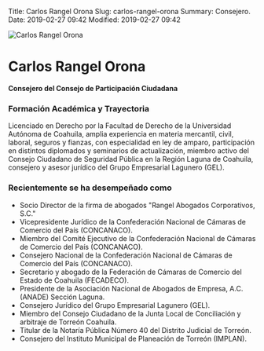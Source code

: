 Title: Carlos Rangel Orona
Slug: carlos-rangel-orona
Summary: Consejero.
Date: 2019-02-27 09:42
Modified: 2019-02-27 09:42


<img class="img-fluid" src="cpc-cro-200x200.jpg" alt="Carlos Rangel Orona">

# Carlos Rangel Orona

**Consejero del Consejo de Participación Ciudadana**

### Formación Académica y Trayectoria

Licenciado en Derecho por la Facultad de Derecho de la Universidad Autónoma de Coahuila, amplia experiencia en materia mercantil, civil, laboral, seguros y fianzas, con especialidad en ley de amparo, participación en distintos diplomados y seminarios de actualización, miembro activo del Consejo Ciudadano de Seguridad Pública en la Región Laguna de Coahuila, consejero y asesor jurídico del Grupo Empresarial Lagunero (GEL).

### Recientemente se ha desempeñado como

* Socio Director de la firma de abogados "Rangel Abogados Corporativos, S.C."
* Vicepresidente Jurídico de la Confederación Nacional de Cámaras de Comercio del País (CONCANACO).
* Miembro del Comité Ejecutivo de la Confederación Nacional de Cámaras de Comercio del País (CONCANACO).
* Consejero Nacional de la Confederación Nacional de Cámaras de Comercio del País (CONCANACO).
* Secretario y abogado de la Federación de Cámaras de Comercio del Estado de Coahuila (FECADECO).
* Presidente de la Asociación Nacional de Abogados de Empresa, A.C. (ANADE) Sección Laguna.
* Consejero Jurídico del Grupo Empresarial Lagunero (GEL).
* Miembro del Consejo Ciudadano de la Junta Local de Conciliación y arbitraje de Torreón Coahuila.
* Titular de la Notaría Pública Número 40 del Distrito Judicial de Torreón.
* Consejero del Instituto Municipal de Planeación de Torreón (IMPLAN).
